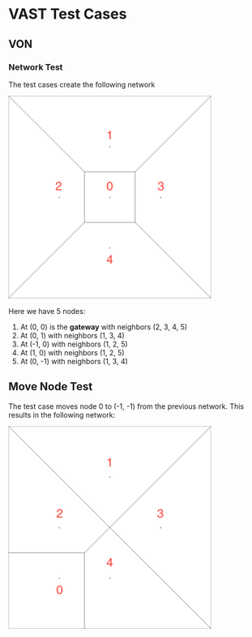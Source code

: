 # VAST Test Cases

## VON

### Network Test

The test cases create the following network

![](../docs/images/test-lattice.png)

Here we have 5 nodes:

1. At (0, 0) is the **gateway** with neighbors (2, 3, 4, 5)
2. At (0, 1) with neighbors (1, 3, 4)
3. At (-1, 0) with neighbors (1, 2, 5)
4. At (1, 0) with neighbors (1, 2, 5)
5. At (0, -1) with neighbors (1, 3, 4)

## Move Node Test

The test case moves node 0 to (-1, -1) from the previous network. This results in the following network:

![](../docs/images/test-lattice-moved.png)